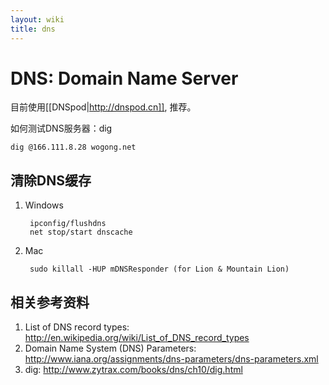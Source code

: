 ```yaml
---
layout: wiki
title: dns
---
```


# DNS: Domain Name Server

目前使用[[DNSpod|http://dnspod.cn]], 推荐。

如何测试DNS服务器：dig

    dig @166.111.8.28 wogong.net

## 清除DNS缓存

1. Windows

        ipconfig/flushdns
        net stop/start dnscache

2. Mac

        sudo killall -HUP mDNSResponder (for Lion & Mountain Lion)

## 相关参考资料
1. List of DNS record types: http://en.wikipedia.org/wiki/List_of_DNS_record_types
2. Domain Name System (DNS) Parameters: http://www.iana.org/assignments/dns-parameters/dns-parameters.xml
3. dig: http://www.zytrax.com/books/dns/ch10/dig.html